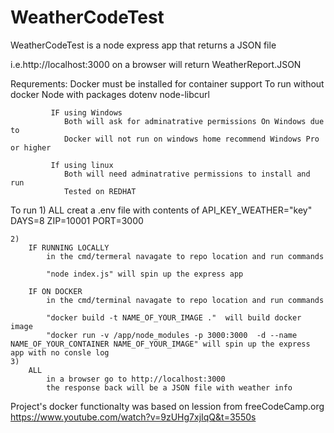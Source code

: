 # WeatherCodeTest
WeatherCodeTest is a node express app that returns a JSON file

i.e.http://localhost:3000 on a browser will return WeatherReport.JSON

Requrements: 
             Docker must be installed for container support 
             To run without docker Node with packages dotenv node-libcurl
           
             IF using Windows
                Both will ask for adminatrative permissions On Windows due to 
                Docker will not run on windows home recommend Windows Pro or higher
           
             If using linux 
                Both will need adminatrative permissions to install and run 
                Tested on REDHAT

To run
    1)
        ALL 
            creat a .env  file with contents of
                API_KEY_WEATHER="key"
                DAYS=8
                ZIP=10001 
                PORT=3000

    2)
        IF RUNNING LOCALLY
            in the cmd/termeral navagate to repo location and run commands
            
            "node index.js" will spin up the express app

        IF ON DOCKER
            in the cmd/terminal navagate to repo location and run commands
            
            "docker build -t NAME_OF_YOUR_IMAGE ."  will build docker image
            "docker run -v /app/node_modules -p 3000:3000  -d --name NAME_OF_YOUR_CONTAINER NAME_OF_YOUR_IMAGE" will spin up the express app with no consle log
    3)
        ALL
            in a browser go to http://localhost:3000 
            the response back will be a JSON file with weather info

Project's docker functionalty was based on lession from freeCodeCamp.org https://www.youtube.com/watch?v=9zUHg7xjIqQ&t=3550s
